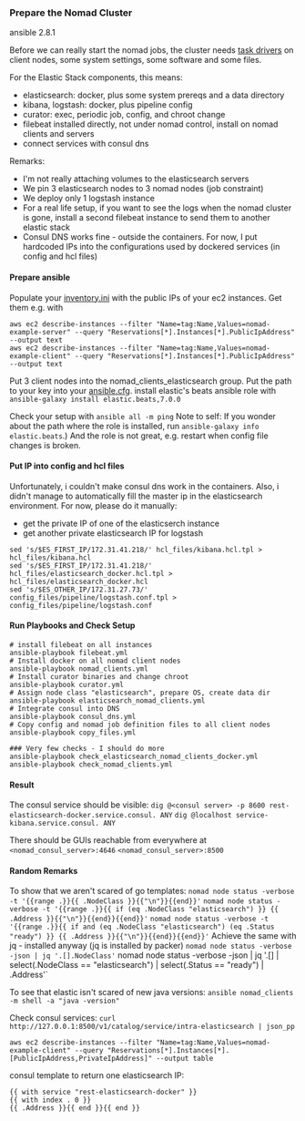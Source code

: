 ### Prepare the Nomad Cluster

ansible 2.8.1

Before we can really start the nomad jobs, the cluster needs [task drivers](https://www.nomadproject.io/docs/drivers/index.html) on client nodes, some system settings, some software and some files.

For the Elastic Stack components, this means:
* elasticsearch: docker, plus some system prereqs and a data directory
* kibana, logstash: docker, plus pipeline config
* curator: exec, periodic job, config, and chroot change
* filebeat installed directly, not under nomad control, install on nomad clients and servers
* connect services with consul dns


Remarks:
* I'm not really attaching volumes to the elasticsearch servers
* We pin 3 elasticsearch nodes to 3 nomad nodes (job constraint)
* We deploy only 1 logstash instance 
* For a real life setup, if you want to see the logs when the nomad cluster is gone, install a second filebeat instance to send them to another elastic stack
* Consul DNS works fine - outside the containers. For now, I put hardcoded IPs into the configurations used by dockered services (in config and hcl files)

#### Prepare ansible

Populate your [inventory.ini](./inventory.ini) with the public IPs of your ec2 instances. Get them e.g. with 
```
aws ec2 describe-instances --filter "Name=tag:Name,Values=nomad-example-server" --query "Reservations[*].Instances[*].PublicIpAddress" --output text
aws ec2 describe-instances --filter "Name=tag:Name,Values=nomad-example-client" --query "Reservations[*].Instances[*].PublicIpAddress" --output text
```
Put 3 client nodes into the nomad\_clients\_elasticsearch group.
Put the path to your key into your [ansible.cfg](./ansible.cfg.example).
install elastic's beats ansible role with `ansible-galaxy install elastic.beats,7.0.0`

Check your setup with `ansible all -m ping`
Note to self: If you wonder about the path where the role is installed, run `ansible-galaxy info elastic.beats`.) And the role is not great, e.g. restart when config file changes is broken.

#### Put IP into config and hcl files

Unfortunately, i couldn't make consul dns work in the containers. Also, i didn't manage to automatically fill the master ip in the elasticsearch environment. For now, please do it manually:
* get the private IP of one of the elasticserch instance
* get another private elasticsearch IP for logstash 
```
sed 's/$ES_FIRST_IP/172.31.41.218/' hcl_files/kibana.hcl.tpl > hcl_files/kibana.hcl
sed 's/$ES_FIRST_IP/172.31.41.218/' hcl_files/elasticsearch_docker.hcl.tpl > hcl_files/elasticsearch_docker.hcl
sed 's/$ES_OTHER_IP/172.31.27.73/' config_files/pipeline/logstash.conf.tpl > config_files/pipeline/logstash.conf
```
#### Run Playbooks and Check Setup

```
# install filebeat on all instances
ansible-playbook filebeat.yml
# Install docker on all nomad client nodes
ansible-playbook nomad_clients.yml
# Install curator binaries and change chroot
ansible-playbook curator.yml
# Assign node class "elasticsearch", prepare OS, create data dir
ansible-playbook elasticsearch_nomad_clients.yml
# Integrate consul into DNS
ansible-playbook consul_dns.yml
# Copy config and nomad job definition files to all client nodes
ansible-playbook copy_files.yml

### Very few checks - I should do more
ansible-playbook check_elasticsearch_nomad_clients_docker.yml
ansible-playbook check_nomad_clients.yml
```
#### Result

The consul service should be visible:
`dig @<consul server> -p 8600 rest-elasticsearch-docker.service.consul. ANY`
`dig @localhost service-kibana.service.consul. ANY`

There should be GUIs reachable from everywhere at `<nomad_consul_server>:4646` `<nomad_consul_server>:8500`

#### Random Remarks
To show that we aren't scared of go templates:
`nomad node status -verbose -t '{{range .}}{{ .NodeClass }}{{"\n"}}{{end}}'`
`nomad node status -verbose -t '{{range .}}{{ if (eq .NodeClass "elasticsearch") }} {{ .Address }}{{"\n"}}{{end}}{{end}}'`
`nomad node status -verbose -t '{{range .}}{{ if and (eq .NodeClass "elasticsearch") (eq .Status "ready") }} {{ .Address }}{{"\n"}}{{end}}{{end}}'`
Achieve the same with jq - installed anyway (jq is installed by packer)
`nomad node status -verbose -json | jq '.[].NodeClass'`
nomad node status -verbose -json | jq '.[] | select(.NodeClass == "elasticsearch") | select(.Status == "ready") | .Address'`

To see that elastic isn't scared of new java versions:
`ansible nomad_clients -m shell -a "java -version"`

Check consul services:
`curl http://127.0.0.1:8500/v1/catalog/service/intra-elasticsearch | json_pp`

`aws ec2 describe-instances --filter "Name=tag:Name,Values=nomad-example-client" --query "Reservations[*].Instances[*].[PublicIpAddress,PrivateIpAddress]" --output table`

consul template to return one elasticsearch IP:
```
{{ with service "rest-elasticsearch-docker" }}
{{ with index . 0 }}
{{ .Address }}{{ end }}{{ end }}
```

